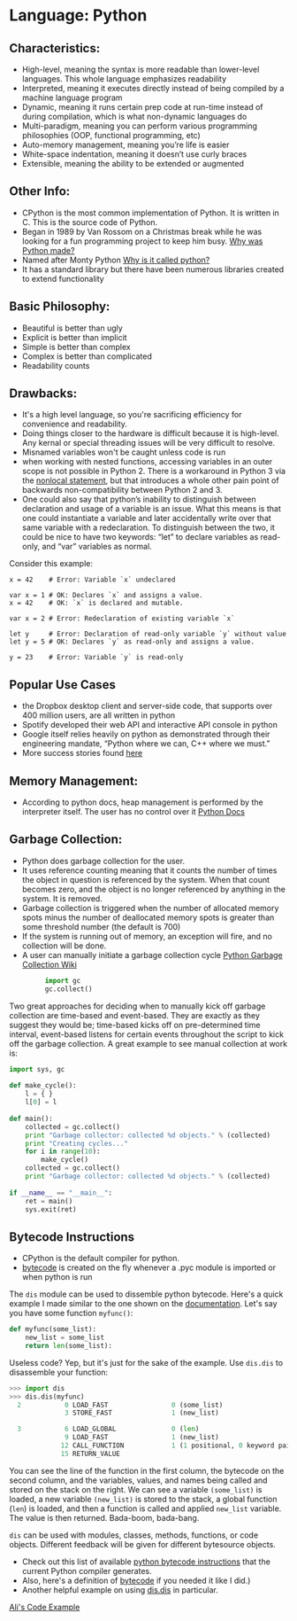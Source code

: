 # Language: Python

## Characteristics:

- High-level, meaning the syntax is more readable than lower-level languages. This whole language emphasizes readability
- Interpreted, meaning it executes directly instead of being compiled by a machine language program
- Dynamic, meaning it runs certain prep code at run-time instead of during compilation, which is what non-dynamic languages do
- Multi-paradigm, meaning you can perform various programming philosophies (OOP, functional programming, etc)
- Auto-memory management, meaning you’re life is easier
- White-space indentation, meaning it doesn’t use curly braces
- Extensible, meaning the ability to be extended or augmented

## Other Info:

- CPython is the most common implementation of Python. It is written in C. This is the source code of Python.
- Began in 1989 by Van Rossom on a Christmas break while he was looking for a fun programming project to keep him busy. [Why was Python made?](https://docs.python.org/3/faq/general.html#why-was-python-created-in-the-first-place)
- Named after Monty Python [Why is it called python?](https://docs.python.org/3/faq/general.html#why-is-it-called-python)
- It has a standard library but there have been numerous libraries created to extend functionality

## Basic Philosophy:

- Beautiful is better than ugly
- Explicit is better than implicit
- Simple is better than complex
- Complex is better than complicated
- Readability counts

## Drawbacks: 
- It's a high level language, so you're sacrificing efficiency for convenience and readability.
- Doing things closer to the hardware is difficult because it is high-level.  Any kernal or special threading issues will be very difficult to resolve. 
- Misnamed variables won't be caught unless code is run
- when working with nested functions, accessing variables in an outer scope is not possible in Python 2. There is a workaround in Python 3 via the [nonlocal statement](https://docs.python.org/3/reference/simple_stmts.html#the-nonlocal-statement), but that introduces a whole other pain point of backwards non-compatibility between Python 2 and 3. 
- One could also say that python’s inability to distinguish between declaration and usage of a variable is an issue. What this means is that one could instantiate a variable and later accidentally write over that same variable with a redeclaration. To distinguish between the two, it could be nice to have two keywords: “let” to declare variables as read-only, and “var” variables as normal.

Consider this example:
```
x = 42    # Error: Variable `x` undeclared

var x = 1 # OK: Declares `x` and assigns a value.
x = 42    # OK: `x` is declared and mutable.

var x = 2 # Error: Redeclaration of existing variable `x`

let y     # Error: Declaration of read-only variable `y` without value
let y = 5 # OK: Declares `y` as read-only and assigns a value.

y = 23    # Error: Variable `y` is read-only
```

## Popular Use Cases
- the Dropbox desktop client and server-side code, that supports over 400 million users, are all written in python
- Spotify developed their web API and interactive API console in python
- Google itself relies heavily on python as demonstrated through their engineering mandate, “Python where we can, C++ where we must.”
- More success stories found [here](https://www.python.org/about/success/)

## Memory Management:
- According to python docs, heap management is performed by the interpreter itself.  The user has no control over it [Python Docs](https://docs.python.org/3/c-api/memory.html)

## Garbage Collection:
- Python does garbage collection for the user.
- It uses reference counting meaning that it counts the number of times the object in question is referenced by the system.  When that count becomes zero, and the object is no longer referenced by anything in the system.  It is removed.
- Garbage collection is triggered when the number of allocated memory spots minus the number of deallocated memory spots is greater than some threshold number (the default is 700)
- If the system is running out of memory, an exception will fire, and no collection will be done.
- A user can manually initiate a garbage collection cycle [Python Garbage Collection Wiki](http://www.digi.com/wiki/developer/index.php/Python_Garbage_Collection)
```python
         import gc
         gc.collect()
```

Two great approaches for deciding when to manually kick off garbage collection are time-based and event-based. They are exactly as they suggest they would be; time-based kicks off on pre-determined time interval, event-based listens for certain events throughout the script to kick off the garbage collection. A great example to see manual collection at work is:

```python
import sys, gc
 
def make_cycle():
    l = { }
    l[0] = l
 
def main():
    collected = gc.collect()
    print "Garbage collector: collected %d objects." % (collected)
    print "Creating cycles..."
    for i in range(10):
        make_cycle()
    collected = gc.collect()
    print "Garbage collector: collected %d objects." % (collected)
 
if __name__ == "__main__":
    ret = main()
    sys.exit(ret)
```


## Bytecode Instructions

- CPython is the default compiler for python. 
- [bytecode](https://docs.python.org/2/glossary.html#term-bytecode) is created on the fly whenever a .pyc module is imported or when python is run

The `dis` module can be used to dissemble python bytecode. Here's a quick example I made similar to the one shown on the [documentation](https://docs.python.org/2/library/dis.html). Let's say you have some function `myfunc()`:

```python
def myfunc(some_list):
    new_list = some_list
    return len(some_list):
```

Useless code? Yep, but it's just for the sake of the example. 
Use `dis.dis` to disassemble your function:

```python
>>> import dis
>>> dis.dis(myfunc)
  2           0 LOAD_FAST                0 (some_list)
              3 STORE_FAST               1 (new_list)

  3           6 LOAD_GLOBAL              0 (len)
              9 LOAD_FAST                1 (new_list)
             12 CALL_FUNCTION            1 (1 positional, 0 keyword pair)
             15 RETURN_VALUE
```

You can see the line of the function in the first column, the bytecode on the second column, and the variables, values, and names being called and stored on the stack on the right. We can see a variable `(some_list)` is loaded, a new variable `(new_list)` is stored to the stack, a global function (`len`) is loaded, and then a function is called and applied `new_list` variable. The value is then returned. Bada-boom, bada-bang. 

`dis` can be used with modules, classes, methods, functions, or code objects. Different feedback will be given for different bytesource objects.


- Check out this list of available [python bytecode instructions](https://docs.python.org/2.4/lib/bytecodes.html) that the current Python compiler generates. 
- Also, here's a definition of [bytecode](http://whatis.techtarget.com/definition/bytecode) if you needed it like I did.)
- Another helpful example on using [dis.dis](http://akaptur.com/blog/2013/08/14/python-bytecode-fun-with-dis/) in particular.

[Ali's Code Example](Ali)